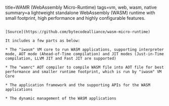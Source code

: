 title=WAMR (WebAssembly Micro-Runtime)
tags=vm, web, wasm, native
summary=a lightweight standalone WebAssembly (WASM) runtime with small footprint, high performance and highly configurable features.
~~~~~~

[Source](https://github.com/bytecodealliance/wasm-micro-runtime)

It includes a few parts as below:

* The "iwasm" VM core to run WASM applications, supporting interpreter mode, AOT mode (Ahead-of-Time compilation) and JIT modes (Just-in-Time compilation, LLVM JIT and Fast JIT are supported)

* The "wamrc" AOT compiler to compile WASM file into AOT file for best performance and smaller runtime footprint, which is run by "iwasm" VM Core

* The application framework and the supporting APIs for the WASM applications

* The dynamic management of the WASM applications


